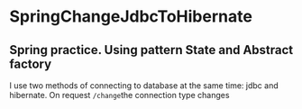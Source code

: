 # SpringChangeJdbcToHibernate
## Spring practice. Using pattern State and Abstract factory
I use two methods of connecting to database at the same time: jdbc and hibernate.
On request `/change`the connection type changes
